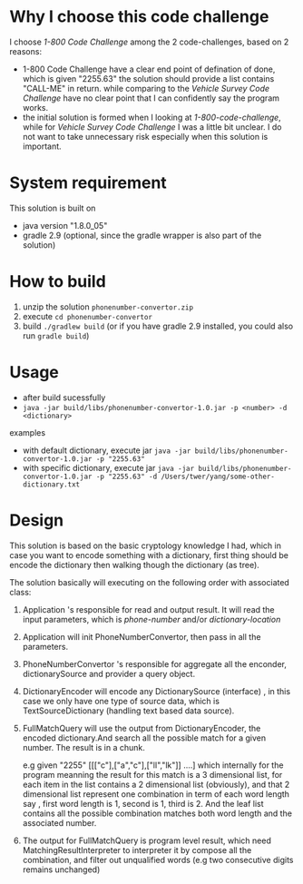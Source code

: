 # Why I choose this code challenge
I choose *1-800 Code Challenge* among the 2 code-challenges, based on 2 reasons:

*  1-800 Code Challenge have a clear end point of defination of done, which is given "2255.63" the solution should provide a list contains 
"CALL-ME" in return. 
while comparing to the *Vehicle Survey Code Challenge* have no clear point that I can confidently say the program works. 
*  the initial solution is formed when I looking at *1-800-code-challenge*, while for *Vehicle Survey Code Challenge* I was a little bit unclear.
I do not want to take unnecessary risk especially when this solution is important.

# System requirement
This solution is built on 
* java version "1.8.0_05"
* gradle 2.9 (optional, since the gradle wrapper is also part of the solution)

# How to build
1.  unzip the solution `phonenumber-convertor.zip` 
2.  execute `cd phonenumber-convertor`
3.  build `./gradlew build` (or if you have gradle 2.9 installed, you could also run `gradle build`)

# Usage
*  after build sucessfully
*  `java -jar build/libs/phonenumber-convertor-1.0.jar -p <number> -d <dictionary>`

examples
*  with default dictionary, execute jar `java -jar build/libs/phonenumber-convertor-1.0.jar -p "2255.63"`
*  with specific dictionary, execute jar `java -jar build/libs/phonenumber-convertor-1.0.jar -p "2255.63" -d /Users/twer/yang/some-other-dictionary.txt`

# Design
This solution is based on the basic cryptology knowledge I had, which in case you want
to encode something with a dictionary, first thing should be encode the dictionary then 
walking though the dictionary (as tree).

The solution basically will executing on the following order with associated class:
1. Application 's responsible for read and output result. It will read the input parameters, 
 which is *phone-number* and/or  *dictionary-location*
 
2. Application will init PhoneNumberConvertor, then pass in all the parameters.

3. PhoneNumberConvertor 's responsible for aggregate all the enconder, dictionarySource and provider a query object.

4. DictionaryEncoder will encode any DictionarySource (interface) , in this case we only have one type of source data,
which is TextSourceDictionary (handling text based data source).

5. FullMatchQuery will use the output from DictionaryEncoder, the encoded dictionary.And search all the possible match
for a given number. The result is in a chunk. 

    e.g given "2255" [[["c"],["a","c"],["ll","lk"]] ....] which internally for the program meanning
 the result for this match is a 3 dimensional list, for each item in the list contains a 2 dimensional list (obviously),
 and that 2 dimensional list represent one combination in term of each word length say , first word length is 1, 
 second is 1, third is 2. And the leaf list contains all the possible combination matches both word length and the associated 
 number.
 
6. The output for FullMatchQuery is program level result, which need MatchingResultInterpreter to interpreter it by compose 
all the combination, and filter out unqualified words (e.g two consecutive digits remains unchanged)

